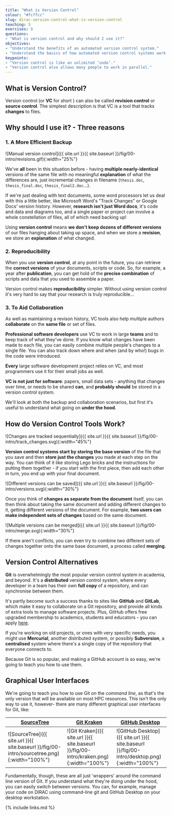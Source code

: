```yaml
---
title: "What is Version Control"
colour: "#fcffcc"
slug: dirac-version-control-what-is-version-control
teaching: 5
exercises: 0
questions:
- "What is version control and why should I use it?"
objectives:
- "Understand the benefits of an automated version control system."
- "Understand the basics of how automated version control systems work."
keypoints:
- "Version control is like an unlimited ‘undo’."
- "Version control also allows many people to work in parallel."
---
```


## What is Version Control? ##

Version control (or **VC** for short ) can also be called **revision control** or **source control**. The simplest description is that VC is a tool that tracks **changes** to files. 

## Why should I use it? - Three reasons ##

### 1. A More Efficient Backup ###

![Manual version control]({{ site.url }}{{ site.baseurl }}/fig/00-intro/revisions.gif){:width="25%"}

We've **all** been in this situation before - having **multiple nearly-identical** versions of the same file with no meaningful **explanation** of what the differences are, just incremental changes in filename (`thesis.doc`, `thesis_final.doc`, `thesis_final2.doc`...).

If we're just dealing with text documents, some word processors let us deal with this a little better, like Microsoft Word's "Track Changes" or Google Docs' version history. However, **research isn't just Word docs**, it's code and data and diagrams too, and a single paper or project can involve a whole constellation of files, all of which need backing up!

Using **version control** means **we don't keep dozens of different versions** of our files hanging about taking up space, and when we store a **revision**, we store an **explanation** of what changed.

### 2. Reproducibility ###

When you use  **version control**, at any point in the future, you can retrieve the **correct versions** of your documents, scripts or code.  So, for example, a year after **publication**, you can get hold of the **precise combination** of scripts and data that you used to assemble a paper.

Version control makes **reproducibility** simpler. Without using version control it's very hard to say that your research is truly reproducible...


### 3. To Aid Collaboration ###

As well as maintaining a revison history, VC tools also help multiple authors **collaborate** on the **same file** or set of files.

 **Professional software developers** use VC to work in large **teams** and to keep track of what they've done. If you know what changes have been made to each file, you can easily combine multiple people's changes to a single file. You can also track down where and when (and by who!) bugs in the code were introduced.

**Every** large software development project relies on VC, and most programmers use it for their small jobs as well.

**VC is not just for software**: papers, small data sets -  anything that changes over time, or needs to be shared **can**, and **probably should** be stored in a version control system.

We'll look at both the backup and collaboration scenarios, but first it's useful to understand what going on **under the hood**.

## How do Version Control Tools Work? ##

![Changes are tracked sequentially]({{ site.url }}{{ site.baseurl }}/fig/00-intro/track_changes.svg){:width="45%"}

**Version control systems start by storing the base version** of the file that you save and then **store just the changes** you made at each step on the way. You can think of it like storing Lego bricks and the instructions for putting them together - if you start with the first piece, then add each other in turn, you end up with your final document.

![Different versions can be saved]({{ site.url }}{{ site.baseurl }}/fig/00-intro/versions.svg){:width="30%"}

Once you think of **changes as separate from the document** itself, you can then think about taking the same document and adding different changes to it, getting different versions of the document. For example, **two users can make independent sets of changes** based on the same document.

![Multiple versions can be merged]({{ site.url }}{{ site.baseurl }}/fig/00-intro/merge.svg){:width="30%"}

If there aren't conflicts, you can even try to combine two different sets of changes together onto the same base document, a process called **merging**.


## Version Control Alternatives ##

**Git** is overwhelmingly the most popular version control system in academia, and beyond.
It's a **distributed** version control system, where every developer in a team has their own **full copy** of a repository, and can synchronise between them.

It's partly become such a success thanks to sites like **GitHub** and **GitLab**, which make it easy to collaborate on a Git repository,
and provide all kinds of extra tools to manage software projects.
Plus, GitHub offers free upgraded membership to academics, students and educators -
you can apply [here](https://docs.github.com/en/education/explore-the-benefits-of-teaching-and-learning-with-github-education/apply-for-an-educator-or-researcher-discount).

If you're working on old projects, or ones with very specific needs, you might use **Mercurial**, another distributed system,
or possibly **Subversion**, a **centralised** system where there's a single copy of the repository that everyone connects to.

Because Git is so popular, and making a GitHub account is so easy, we're going to teach you how to use them.

## Graphical User Interfaces ##

We're going to teach you how to use Git on the *command line*, as that's the only version that will be available on most HPC resources. This isn't the only way to use it, however- there are many different graphical user interfaces for Git, like:

| [SourceTree](https://www.sourcetreeapp.com/) | [Git Kraken](https://www.gitkraken.com/) | [GitHub Desktop](https://desktop.github.com/) |
| ---------- | ---------- | -------------- |
| ![SourceTree]({{ site.url }}{{ site.baseurl }}/fig/00-intro/sourcetree.png){:width="100%"} | ![Git Kraken]({{ site.url }}{{ site.baseurl }}/fig/00-intro/kraken.png){:width="100%"} | ![GitHub Desktop]({{ site.url }}{{ site.baseurl }}/fig/00-intro/desktop.png){:width="100%"} |

Fundamentally, though, these are all just 'wrappers' around the command line version of Git.
If you understand what they're doing under the hood, you can easily switch between versions. You can, for example, manage your code on DIRAC using command-line git and GitHub Desktop on your desktop workstation.

{% include links.md %}
